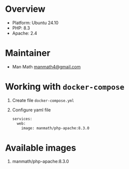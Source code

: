 # Overview

* Platform: Ubuntu 24.10
* PHP: 8.3
* Apache: 2.4

# Maintainer

* Man Math <manmath4@gmail.com>

# Working with `docker-compose`

1. Create file `docker-compose.yml`

2. Configure yaml file

    ```bash
    services:
      web:
        image: manmath/php-apache:8.3.0
    ```

# Available images

1. manmath/php-apache:8.3.0
